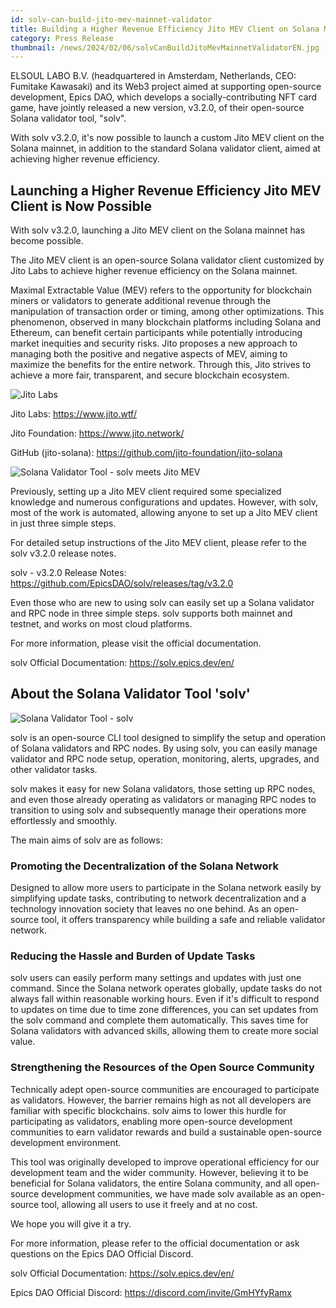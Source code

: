 ```yaml
---
id: solv-can-build-jito-mev-mainnet-validator
title: Building a Higher Revenue Efficiency Jito MEV Client on Solana Mainnet Made Possible with Open-Source solv
category: Press Release
thumbnail: /news/2024/02/06/solvCanBuildJitoMevMainnetValidatorEN.jpg
---
```


ELSOUL LABO B.V. (headquartered in Amsterdam, Netherlands, CEO: Fumitake Kawasaki) and its Web3 project aimed at supporting open-source development, Epics DAO, which develops a socially-contributing NFT card game, have jointly released a new version, v3.2.0, of their open-source Solana validator tool, "solv".

With solv v3.2.0, it's now possible to launch a custom Jito MEV client on the Solana mainnet, in addition to the standard Solana validator client, aimed at achieving higher revenue efficiency.

## Launching a Higher Revenue Efficiency Jito MEV Client is Now Possible

With solv v3.2.0, launching a Jito MEV client on the Solana mainnet has become possible.

The Jito MEV client is an open-source Solana validator client customized by Jito Labs to achieve higher revenue efficiency on the Solana mainnet.

Maximal Extractable Value (MEV) refers to the opportunity for blockchain miners or validators to generate additional revenue through the manipulation of transaction order or timing, among other optimizations. This phenomenon, observed in many blockchain platforms including Solana and Ethereum, can benefit certain participants while potentially introducing market inequities and security risks. Jito proposes a new approach to managing both the positive and negative aspects of MEV, aiming to maximize the benefits for the entire network. Through this, Jito strives to achieve a more fair, transparent, and secure blockchain ecosystem.

![Jito Labs](/news/2024/02/06/JitoLabsTop.jpg)

Jito Labs: https://www.jito.wtf/

Jito Foundation: https://www.jito.network/

GitHub (jito-solana): https://github.com/jito-foundation/jito-solana

![Solana Validator Tool - solv meets Jito MEV](/news/2024/02/06/solvJitoConsole.png)

Previously, setting up a Jito MEV client required some specialized knowledge and numerous configurations and updates. However, with solv, most of the work is automated, allowing anyone to set up a Jito MEV client in just three simple steps.

For detailed setup instructions of the Jito MEV client, please refer to the solv v3.2.0 release notes.

solv - v3.2.0 Release Notes: https://github.com/EpicsDAO/solv/releases/tag/v3.2.0

Even those who are new to using solv can easily set up a Solana validator and RPC node in three simple steps. solv supports both mainnet and testnet, and works on most cloud platforms.

For more information, please visit the official documentation.

solv Official Documentation: https://solv.epics.dev/en/

## About the Solana Validator Tool 'solv'

![Solana Validator Tool - solv](/news/2024/01/23/solv3en.jpg)

solv is an open-source CLI tool designed to simplify the setup and operation of Solana validators and RPC nodes. By using solv, you can easily manage validator and RPC node setup, operation, monitoring, alerts, upgrades, and other validator tasks.

solv makes it easy for new Solana validators, those setting up RPC nodes, and even those already operating as validators or managing RPC nodes to transition to using solv and subsequently manage their operations more effortlessly and smoothly.

The main aims of solv are as follows:

### Promoting the Decentralization of the Solana Network

Designed to allow more users to participate in the Solana network easily by simplifying update tasks, contributing to network decentralization and a technology innovation society that leaves no one behind. As an open-source tool, it offers transparency while building a safe and reliable validator network.

### Reducing the Hassle and Burden of Update Tasks

solv users can easily perform many settings and updates with just one command. Since the Solana network operates globally, update tasks do not always fall within reasonable working hours. Even if it's difficult to respond to updates on time due to time zone differences, you can set updates from the solv command and complete them automatically. This saves time for Solana validators with advanced skills, allowing them to create more social value.

### Strengthening the Resources of the Open Source Community

Technically adept open-source communities are encouraged to participate as validators. However, the barrier remains high as not all developers are familiar with specific blockchains. solv aims to lower this hurdle for participating as validators, enabling more open-source development communities to earn validator rewards and build a sustainable open-source development environment.

This tool was originally developed to improve operational efficiency for our development team and the wider community. However, believing it to be beneficial for Solana validators, the entire Solana community, and all open-source development communities, we have made solv available as an open-source tool, allowing all users to use it freely and at no cost.

We hope you will give it a try.

For more information, please refer to the official documentation or ask questions on the Epics DAO Official Discord.

solv Official Documentation: https://solv.epics.dev/en/

Epics DAO Official Discord: https://discord.com/invite/GmHYfyRamx
